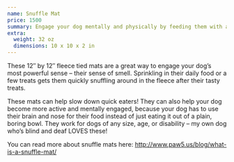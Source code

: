 ```yaml
---
name: Snuffle Mat
price: 1500
summary: Engage your dog mentally and physically by feeding them with a handmade colorful snuffle mat!
extra:
  weight: 32 oz
  dimensions: 10 x 10 x 2 in
---
```


These 12″ by 12″ fleece tied mats are a great way to engage your dog’s most powerful sense – their sense of smell. Sprinkling in their daily food or a few treats gets them quickly snuffling around in the fleece after their tasty treats.

These mats can help slow down quick eaters! They can also help your dog become more active and mentally engaged, because your dog has to use their brain and nose for their food instead of just eating it out of a plain, boring bowl. They work for dogs of any size, age, or disability – my own dog who’s blind and deaf LOVES these!

You can read more about snuffle mats here: http://www.paw5.us/blog/what-is-a-snuffle-mat/